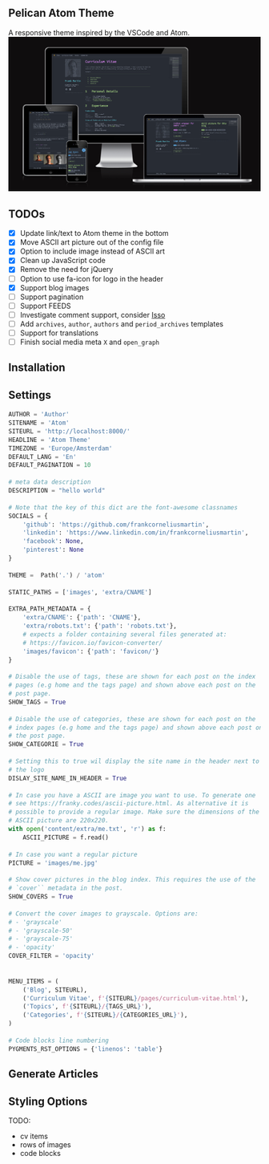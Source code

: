 ## Pelican Atom Theme

A responsive theme inspired by the VSCode and Atom.
![Render of the Atom theme](showcase2.png)


## TODOs

- [x] Update link/text to Atom theme in the bottom
- [x] Move ASCII art picture out of the config file
- [x] Option to include image instead of ASCII art
- [x] Clean up JavaScript code
- [x] Remove the need for jQuery
- [ ] Option to use fa-icon for logo in the header
- [x] Support blog images
- [ ] Support pagination
- [ ] Support FEEDS
- [ ] Investigate comment support, consider [Isso](https://github.com/posativ/isso)
- [ ] Add `archives`, `author`, `authors` and `period_archives` templates
- [ ] Support for translations
- [ ] Finish social media meta `X` and `open_graph`

## Installation


## Settings

```python
AUTHOR = 'Author'
SITENAME = 'Atom'
SITEURL = 'http://localhost:8000/'
HEADLINE = 'Atom Theme'
TIMEZONE = 'Europe/Amsterdam'
DEFAULT_LANG = 'En'
DEFAULT_PAGINATION = 10

# meta data description
DESCRIPTION = "hello world"

# Note that the key of this dict are the font-awesome classnames
SOCIALS = {
    'github': 'https://github.com/frankcorneliusmartin',
    'linkedin': 'https://www.linkedin.com/in/frankcorneliusmartin',
    'facebook': None,
    'pinterest': None
}

THEME =  Path('.') / 'atom'

STATIC_PATHS = ['images', 'extra/CNAME']

EXTRA_PATH_METADATA = {
    'extra/CNAME': {'path': 'CNAME'},
    'extra/robots.txt': {'path': 'robots.txt'},
    # expects a folder containing several files generated at:
    # https://favicon.io/favicon-converter/
    'images/favicon': {'path': 'favicon/'}
}

# Disable the use of tags, these are shown for each post on the index
# pages (e.g home and the tags page) and shown above each post on the
# post page.
SHOW_TAGS = True

# Disable the use of categories, these are shown for each post on the
# index pages (e.g home and the tags page) and shown above each post on
# the post page.
SHOW_CATEGORIE = True

# Setting this to true wil display the site name in the header next to
# the logo
DISLAY_SITE_NAME_IN_HEADER = True

# In case you have a ASCII are image you want to use. To generate one
# see https://franky.codes/ascii-picture.html. As alternative it is
# possible to provide a regular image. Make sure the dimensions of the
# ASCII picture are 220x220.
with open('content/extra/me.txt', 'r') as f:
    ASCII_PICTURE = f.read()

# In case you want a regular picture
PICTURE = 'images/me.jpg'

# Show cover pictures in the blog index. This requires the use of the
# `cover`` metadata in the post.
SHOW_COVERS = True

# Convert the cover images to grayscale. Options are:
# - 'grayscale'
# - 'grayscale-50'
# - 'grayscale-75'
# - 'opacity'
COVER_FILTER = 'opacity'


MENU_ITEMS = (
    ('Blog', SITEURL),
    ('Curriculum Vitae', f'{SITEURL}/pages/curriculum-vitae.html'),
    ('Topics', f'{SITEURL}/{TAGS_URL}'),
    ('Categories', f'{SITEURL}/{CATEGORIES_URL}'),
)

# Code blocks line numbering
PYGMENTS_RST_OPTIONS = {'linenos': 'table'}
```

## Generate Articles

## Styling Options

TODO:
- cv items
- rows of images
- code blocks

